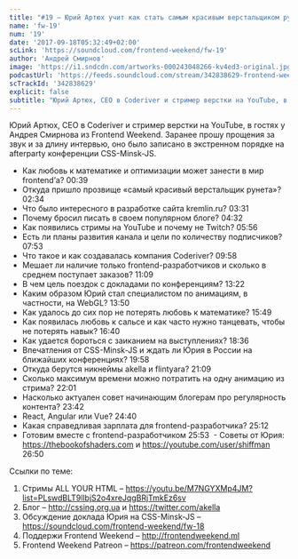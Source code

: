 ```yaml
---
title: "#19 – Юрий Артюх учит как стать самым красивым верстальщиком рунета"
name: 'fw-19'
num: '19'
date: '2017-09-18T05:32:49+02:00'
scLink: 'https://soundcloud.com/frontend-weekend/fw-19'
author: 'Андрей Смирнов'
image: 'https://i1.sndcdn.com/artworks-000243048266-kv4ed3-original.jpg'
podcastUrl: 'https://feeds.soundcloud.com/stream/342838629-frontend-weekend-fw-19.m4a'
scTrackId: '342838629'
explicit: false
subtitle: "Юрий Артюх, CEO в Coderiver и стример верстки на YouTube, в гостях у Андрея Смирнова из Frontend Weekend. Заранее прошу прощения за звук и за длину интервью, оно было записано в экстренном порядке на afterparty конференции CSS-Minsk-JS."
---
```

Юрий Артюх, CEO в Coderiver и стример верстки на YouTube, в гостях у Андрея Смирнова из Frontend Weekend. Заранее прошу прощения за звук и за длину интервью, оно было записано в экстренном порядке на afterparty конференции CSS-Minsk-JS.

- Как любовь к математике и оптимизации может занести в мир frontend’а? <timecode sec="39">00:39</timecode>
- Откуда пришло прозвище «самый красивый верстальщик рунета»? <timecode sec="154">02:34</timecode>
- Что было интересного в разработке сайта kremlin.ru? <timecode sec="211">03:31</timecode>
- Почему бросил писать в своем популярном блоге? <timecode sec="272">04:32</timecode>
- Как появились стримы на YouTube и почему не Twitch? <timecode sec="356">05:56</timecode>
- Есть ли планы развития канала и цели по количеству подписчиков? <timecode sec="473">07:53</timecode>
- Что такое и как создавалась компания Coderiver? <timecode sec="598">09:58</timecode>
- Мешает ли наличие только frontend-разработчиков и сколько в среднем поступает заказов? <timecode sec="669">11:09</timecode>
- В чем цель поездок с докладами по конференциям? <timecode sec="802">13:22</timecode>
- Каким образом Юрий стал специалистом по анимациям, в частности, на WebGL? <timecode sec="830">13:50</timecode>
- Как удалось до сих пор не потерять любовь к математике? <timecode sec="949">15:49</timecode>
- Как появилась любовь к сальсе и как часто нужно танцевать, чтобы не потерять навык? <timecode sec="1000">16:40</timecode>
- Как удается бороться с заиканием на выступлениях? <timecode sec="1116">18:36</timecode>
- Впечатления от CSS-Minsk-JS и ждать ли Юрия в России на ближайших конференциях? <timecode sec="1198">19:58</timecode>
- Откуда берутся никнеймы akella и flintyara? <timecode sec="1269">21:09</timecode>
- Сколько максимум времени можно потратить на одну анимацию из стрима? <timecode sec="1321">22:01</timecode>
- Насколько актуален совет начинающим блогерам про регулярность контента? <timecode sec="1422">23:42</timecode> 
- React, Angular или Vue? <timecode sec="1480">24:40</timecode>
- Какая справедливая зарплата для frontend-разработчика? <timecode sec="1512">25:12</timecode>
- Готовим вместе с frontend-разработчиком <timecode sec="1553">25:53</timecode>
 - Советы от Юрия: https://thebookofshaders.com и https://youtube.com/user/shiffman <timecode sec="1610">26:50</timecode>

Ссылки по теме:
1) Стримы ALL YOUR HTML – https://youtu.be/M7NGYXMp4JM?list=PLswdBLT9llbjS2o4xreJqgBRjTmkEz6sv
2) Блог – http://cssing.org.ua и https://twitter.com/akella
3) Обсуждение доклада Юрия на CSS-Minsk-JS – https://soundcloud.com/frontend-weekend/fw-18
4) Поддержи Frontend Weekend – http://frontendweekend.ml
5) Frontend Weekend Patreon – https://patreon.com/frontendweekend